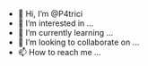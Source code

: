 - 👋 Hi, I’m @P4trici
- 👀 I’m interested in ...
- 🌱 I’m currently learning ...
- 💞️ I’m looking to collaborate on ...
- 📫 How to reach me ...

<!---
P4trici/P4trici is a ✨ special ✨ repository because its `README.md` (this file) appears on your GitHub profile.
You can click the Preview link to take a look at your changes.
--->
